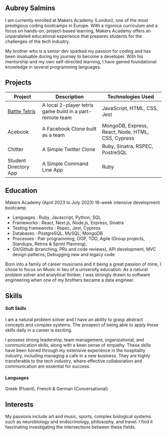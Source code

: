 ## Aubrey Salmins

I am currently enrolled at Makers Academy (London), one of the most prestigious coding bootcamps in Europe. With a rigorous curriculum and a focus on hands-on, project-based learning, Makers Academy offers an unparalleled educational experience that prepares students for the challenges of the tech industry. 

My brother who is a senior dev sparked my passion for coding and has been invaluable during my journey to become a developer. With his mentorship and my own self-directed learning, I have gained foundational knowledge in several programming languages. 

## Projects

| Project               | Description               | Technologies Used                                 |
|-----------------------|---------------------------|---------------------------------------------------|
| [Battle Tetris](https://michael-szczepanski.itch.io/battle-tetris)       | A local 2-player tetris game build in a part-remote team | JavaScript, HTML, CSS, Jest |
| Acebook               | A Facebook Clone built as a team | MongoDB, Express, React, Node, HTML, CSS, Cypress |
| Chitter               | A Simple Twitter Clone    | Ruby, Sinatra, RSPEC, PostreSQL                   |
| Student Directory App | A Simple Command Line App | Ruby                                              |


## Education

Makers Academy (April 2023 to July 2023)
16-week intensive development bootcamp

* Languages : Ruby, Javascript, Python, SQL
* Frameworks : React, Next.js, Node.js, Express, Sinatra
* Testing frameworks : Rspec, Jest, Cypress
* Databases : PostgreSQL, MySQL, MongoDB
* Processes : Pair programming, OOP, TDD, Agile (Group projects, Standups, Retros & Sprint Planning), 
* Git/Github (branching, PRs and code reviews), API development, MVC design patterns, Debugging new and legacy code

Born into a family of career musicians and it being a great passion of mine, I chose to focus on Music in lieu of a university education. As a natural problem solver and analytical thinker, I was strongly drawn to software engineering when one of my brothers became a data engineer.

## Skills

#### Soft Skills

I am a natural problem solver and I have an ability to grasp abstract concepts and complex systems. The prospect of being able to apply these skills daily in a career is exciting. 

I possess strong leadership, team management, organizational, and communication skills, along with a keen sense of empathy. These skills have been honed through my extensive experience in the hospitality industry, including managing a cafe in a new business. They are highly transferable to the tech industry, where effective collaboration and communication are essential for success.

#### Languages

Greek (Fluent), French & German (Conversational)

## Interests

My passions include art and music, sports, complex biological systems such as neurobiology and endocrinology, philosophy, and travel. I find it fascinating investigating the intersections between these fields.
